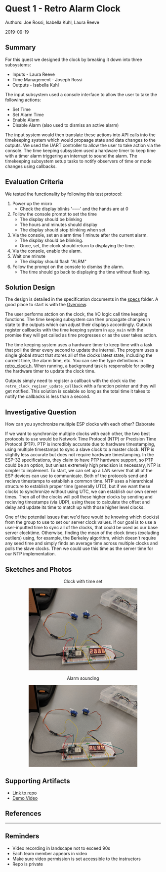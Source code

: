 # Quest 1 - Retro Alarm Clock

Authors: Joe Rossi, Isabella Kuhl, Laura Reeve

2019-09-19

## Summary

For this quest we designed the clock by breaking it down into three subsystems:

* Inputs - Laura Reeve
* Time Management - Joseph Rossi
* Outputs - Isabella Kuhl

The input subsystem used a console interface to allow the user to take the following
actions:

* Set Time
* Set Alarm Time
* Enable Alarm
* Disable Alarm (also used to dismiss an active alarm)

The input system would then translate these actions into API calls into the timekeeping 
system which would propaage state and data changes to the outputs.  We used the UART 
controller to allow the user to take action via the console. The time keeping subsystem
used a hardware timer to keep time with a timer alarm triggering an interrupt to sound
the alarm. The timekeeping subsystem setup tasks to notify observers of time or mode
changes using callbacks.

## Evaluation Criteria

We tested the functionality by following this test protocol:

1. Power up the micro
    * Check the display blinks '----' and the hands are at 0
2. Follow the console prompt to set the time
    * The display should be blinking
    * The hours and minutes should display
    * The display should stop blinking when set
3. Via the console, set an alarm time 1 minute after the current alarm.
    * The display should be blinking.
    * Once, set, the clock should return to displaying the time.
4. Via the console, enable the alarm.
5. Wait one minute
    * The display should flash "ALRM"
6. Follow the prompt on the console to dismiss the alarm.
    * The time should go back to displaying the time without 
      flashing.

## Solution Design

The design is detailed in the specification documents in the [specs](./specs) folder. 
A good place to start is with the [Overview](./specs/Overview.md).

The user performs atction on the clock, the I/O logic call time keeping functions. The time keeping
subsystem can then propagate changes in state to the outputs which can adjust their displays 
accordingly. Outputs register callbacks with the time keeping system in `app_main` with the promise
they will get called as time progresses or as the user takes action.

The time keeping system uses a hardware timer to keep time with a task that poll the timer every second 
to update the internal. The program uses a single global struct that stores all of the clocks latest state,
including the current time, the alarm time, etc. You can see the type definitions in 
[retro_clock.h](./code/main/retro_clock.h).  When running, a background task is responsible for polling
the hardware timer to update the clock time.

Outputs simply need to register a callback with the clock via the `retro_clock_regiser_update_callback` with
a function pointer and they will get notified. This solution is scalable so long as the total time it takes
to notify the callbacks is less than a second.


## Investigative Question
How can you synchronize multiple ESP clocks with each other? Elaborate

If we want to synchronize multiple clocks with each other, the two best protocols to use would be Network Time Protocol (NTP) or Precision Time Protocol (PTP). PTP is incredibly accurate due to hardware timestamping, using multiple timestamps to sync a slave clock to a master clock. NTP is slightly less accurate but does not require hardware timestamping. In the ESP-32 specifications, they claim to have PTP hardware support, so PTP could be an option, but unless extremely high precision is necessary, NTP is simpler to implement. To start, we can set up a LAN server that all of the ESP devices can use to communicate. Both of the protocols send and recieve timestamps to establish a common time. NTP uses a hierarchical structure to establish proper time (generally UTC), but if we want these clocks to synchronize without using UTC, we can establish our own server times. Then all of the clocks will poll these higher clocks by sending and recieving timestamps (via UDP), using these to calculate the offset and delay and update its time to match up with those higher level clocks. 

One of the potential issues that we'd face would be knowing which clock(s) from the group to use to set our server clock values. If our goal is to use a user-inputted time to sync all of the clocks, that could be used as our base server clocktime. Otherwise, finding the mean of the clock times (excluding outliers) using, for example, the Berkeley algorithm, which doesn't require any seed time and simply finds an average time across multiple clocks and polls the slave clocks. Then we could use this time as the server time for our NTP implementation.

## Sketches and Photos

<center><p>Clock with time set</p><img src="./images/time-set.jpg" width="70%" /></center>  
<center><p>Alarm sounding</p><img src="./images/alarm-sounding.jpg" width="70%" /></center>  


## Supporting Artifacts

- [Link to repo](https://github.com/BU-EC444/Team15-Kuhl-Reeve-Rossi/tree/master/quest-1)
- [Demo Video](https://drive.google.com/file/d/19ph8pJgsHekSAIAexwMMzVPk7IlnPV5K/view?usp=sharing)


## References

-----

## Reminders

- Video recording in landscape not to exceed 90s
- Each team member appears in video
- Make sure video permission is set accessible to the instructors
- Repo is private
